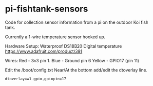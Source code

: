 # pi-fishtank-sensors
Code for collection sensor information from a pi on the outdoor Koi fish tank.


Currently a 1-wire temperature sensor hooked up.

Hardware Setup:
Waterproof DS18B20 Digital temperature 
https://www.adafruit.com/product/381

Wires:
Red - 3v3 pin 1.
Blue - Ground pin 6
Yellow - GPIO17 (pin 11)


Edit the /boot/config.txt
Near/At the bottom add/edit the dtoverlay line.
``` 
dtoverlay=w1-gpio,gpiopin=17
```

